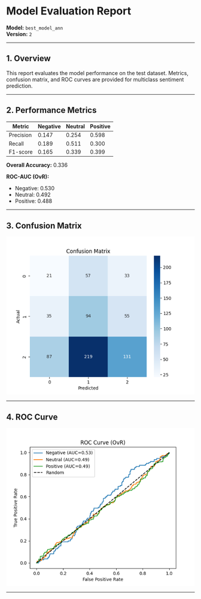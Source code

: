 
# Model Evaluation Report

**Model:** `best_model_ann`  
**Version:** `2`  

---

## 1. Overview
This report evaluates the model performance on the test dataset. Metrics, confusion matrix, and ROC curves are provided for multiclass sentiment prediction.

---

## 2. Performance Metrics

| Metric | Negative | Neutral | Positive |
|--------|--------|--------|--------|
| Precision | 0.147 | 0.254 | 0.598 |
| Recall    | 0.189 | 0.511 | 0.300 |
| F1-score  | 0.165 | 0.339 | 0.399 |


**Overall Accuracy:** 0.336  

**ROC-AUC (OvR):**  
- Negative: 0.530
- Neutral: 0.492
- Positive: 0.488

---

## 3. Confusion Matrix

![Confusion Matrix](conf_mat.png)

---

## 4. ROC Curve

![ROC Curve](roc_curve.png)

---
